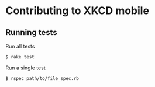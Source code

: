 # Contributing to XKCD mobile

## Running tests

Run all tests

    $ rake test

Run a single test

    $ rspec path/to/file_spec.rb
